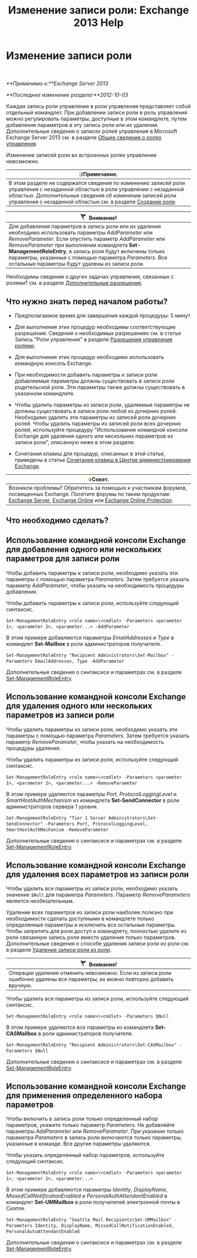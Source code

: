 ﻿---
title: 'Изменение записи роли: Exchange 2013 Help'
TOCTitle: Изменение записи роли
ms:assetid: 5aa4f39c-16a4-4815-ac4f-2cdcfa2b3ee1
ms:mtpsurl: https://technet.microsoft.com/ru-ru/library/Dd298005(v=EXCHG.150)
ms:contentKeyID: 50488284
ms.date: 05/22/2018
mtps_version: v=EXCHG.150
ms.translationtype: MT
---

# Изменение записи роли

 

_**Применимо к:**Exchange Server 2013_

_**Последнее изменение раздела:**2012-10-03_

Каждая запись роли управления в роли управления представляет собой отдельный командлет. При добавлении записи роли в роль управления можно регулировать параметры, доступные в этом командлете, путем добавления параметров в эту запись роли или их удаления. Дополнительные сведения о записях ролей управления в Microsoft Exchange Server 2013 см. в разделе [Общие сведения о ролях управления](understanding-management-roles-exchange-2013-help.md).

Изменение записей роли во встроенных ролях управления невозможно.

<table>
<thead>
<tr class="header">
<th><img src="images/JJ126620.note(EXCHG.150).gif" title="Примечание" alt="Примечание" />Примечание.</th>
</tr>
</thead>
<tbody>
<tr class="odd">
<td>В этом разделе не содержатся сведения по изменению записей роли управления с незаданной областью в роли управления с незаданной областью. Дополнительные сведения об изменении записей роли управления с незаданной областью см. в разделе <a href="create-a-role-exchange-2013-help.md">Создание роли</a>.</td>
</tr>
</tbody>
</table>


<table>
<thead>
<tr class="header">
<th><img src="images/Dd876857.Caution(EXCHG.150).gif" title="Внимание!" alt="Внимание!" />Внимание!</th>
</tr>
</thead>
<tbody>
<tr class="odd">
<td>Для добавления параметров в запись роли или их удаления необходимо использовать параметры <em>AddParameter</em> или <em>RemoveParameter</em>. Если опустить параметр <em>AddParameter</em> или <em>RemoveParameter</em> при выполнении командлета <strong>Set-ManagementRoleEntry</strong>, в запись роли будут включены только параметры, указанные с помощью параметра <em>Parameters</em>. Все остальные параметры будут удалены из записи роли.</td>
</tr>
</tbody>
</table>


Необходимы сведения о других задачах управления, связанных с ролями? см. в разделе [Дополнительные разрешения](advanced-permissions-exchange-2013-help.md).

## Что нужно знать перед началом работы?

  - Предполагаемое время для завершения каждой процедуры: 5 минут

  - Для выполнения этих процедур необходимы соответствующие разрешения. Сведения о необходимых разрешениях см. в статье Запись "Роли управления" в разделе [Разрешения управления ролями](role-management-permissions-exchange-2013-help.md).

  - Для выполнения этих процедур необходимо использовать командную консоль Exchange.

  - При необходимости добавить параметры к записи роли добавляемые параметры должны существовать в записи роли родительской роли. Эти параметры также должны существовать в указанном командлете.

  - Чтобы удалить параметры из записи роли, удаляемые параметры не должны существовать в записи роли любой из дочерних ролей. Необходимо удалить эти параметры из записей роли дочерних ролей. Чтобы удалить параметры из записей роли всех дочерних ролей, используйте процедуру "Использование командной консоли Exchange для удаления одного или нескольких параметров из записи роли", описанную ниже в этом разделе.

  - Сочетания клавиш для процедур, описанных в этой статье, приведены в статье [Сочетания клавиш в Центре администрирования Exchange](keyboard-shortcuts-in-the-exchange-admin-center-exchange-online-protection-help.md).

<table>
<thead>
<tr class="header">
<th><img src="images/Bb124558.tip(EXCHG.150).gif" title="Совет" alt="Совет" />Совет.</th>
</tr>
</thead>
<tbody>
<tr class="odd">
<td>Возникли проблемы? Обратитесь за помощью к участникам форумов, посвященных Exchange. Посетите форумы по таким продуктам: <a href="https://go.microsoft.com/fwlink/p/?linkid=60612">Exchange Server</a>, <a href="https://go.microsoft.com/fwlink/p/?linkid=267542">Exchange Online</a> или <a href="https://go.microsoft.com/fwlink/p/?linkid=285351">Exchange Online Protection</a>.</td>
</tr>
</tbody>
</table>


## Что необходимо сделать?

## Использование командной консоли Exchange для добавления одного или нескольких параметров для записи роли

Чтобы добавить параметры к записи роли, необходимо указать эти параметры с помощью параметра *Parameters*. Затем требуется указать параметр *AddParameter*, чтобы указать на необходимость процедуры добавления.

Чтобы добавить параметры к записи роли, используйте следующий синтаксис.

    Set-ManagementRoleEntry <role name>\<cmdlet> -Parameters <parameter 1>, <parameter 2>, <parameter...> -AddParameter

В этом примере добавляются параметры *EmailAddresses* и *Type* в командлет **Set-Mailbox** в роли администраторов получателя.

    Set-ManagementRoleEntry "Recipient Administrators\Set-Mailbox" -Parameters EmailAddresses, Type -AddParameter

Дополнительные сведения о синтаксисе и параметрах см. в разделе [Set-ManagementRoleEntry](https://technet.microsoft.com/ru-ru/library/dd351162\(v=exchg.150\)).

## Использование командной консоли Exchange для удаления одного или нескольких параметров из записи роли

Чтобы удалить параметры из записи роли, необходимо указать эти параметры с помощью параметра *Parameters*. Затем требуется указать параметр *RemoveParameter*, чтобы указать на необходимость процедуры удаления.

Чтобы удалить параметры из записи роли, используйте следующий синтаксис.

    Set-ManagementRoleEntry <role name>\<cmdlet> -Parameters <parameter 1>, <parameter 2>, <parameter...> -RemoveParameter

В этом примере удаляются параметры *Port*, *ProtocolLoggingLevel* и *SmartHostAuthMechanism* из командлета **Set-SendConnector** в роли администраторов сервера 1 уровня.

    Set-ManagementRoleEntry "Tier 1 Server Administrators\Set-SendConnector" -Parameters Port, ProtocolLoggingLevel, SmartHostAuthMechanism -RemoveParameter

Дополнительные сведения о синтаксисе и параметрах см. в разделе [Set-ManagementRoleEntry](https://technet.microsoft.com/ru-ru/library/dd351162\(v=exchg.150\)).

## Использование командной консоли Exchange для удаления всех параметров из записи роли

Чтобы удалить все параметры из записи роли, необходимо указать значение `$Null` для параметра *Parameters*. Параметр *RemoveParameters* является необязательным.

Удаление всех параметров из записи роли наиболее полезно при необходимости сделать доступными в командлете только определенные параметры и исключить все остальные параметры. Чтобы запретить для роли доступ к командлету, полностью удалите из роли связанную запись роли вместо удаления только параметров. Дополнительные сведения о способе удаления записи роли из роли см. в разделе [Удаление записи роли из роли](remove-a-role-entry-from-a-role-exchange-2013-help.md).

<table>
<thead>
<tr class="header">
<th><img src="images/Dd876857.Caution(EXCHG.150).gif" title="Внимание!" alt="Внимание!" />Внимание!</th>
</tr>
</thead>
<tbody>
<tr class="odd">
<td>Операции удаления отменить невозможно. Если из записи роли ошибочно удалены все параметры, их можно повторно добавить вручную.</td>
</tr>
</tbody>
</table>


Чтобы удалить все параметры из записи роли, используйте следующий синтаксис.

    Set-ManagementRoleEntry <role name>\<cmdlet> -Parameters $Null 

В этом примере удаляются все параметры из командлета **Set-CASMailbox** в роли администраторов получателя.

    Set-ManagementRoleEntry "Recipient Administrators\Set-CASMailbox" -Parameters $Null 

Дополнительные сведения о синтаксисе и параметрах см. в разделе [Set-ManagementRoleEntry](https://technet.microsoft.com/ru-ru/library/dd351162\(v=exchg.150\)).

## Использование командной консоли Exchange для применения определенного набора параметров

Чтобы включить в запись роли только определенный набор параметров, укажите только параметр *Parameters*. Не добавляйте параметры *AddParameter* или *RemoveParameter*. При указании только параметра *Parameters* в запись роли включаются только параметры, указанные в команде. Все другие параметры удаляются.

Чтобы указать определенный набор параметров, используйте следующий синтаксис.

    Set-ManagementRoleEntry <role name>\<cmdlet> -Parameters <parameter 1>, <parameter 2>, <parameter...>

В этом примере добавляются параметры *Identity*, *DisplayName*, *MissedCallNotificationEnabled* и *PersonalAuthAttendantEnabled* в командлет **Set-UMMailbox** в роли получателей электронной почты в Сиэтле.

    Set-ManagementRoleEntry "Seattle Mail Recipients\Set-UMMailbox" -Parameters Identity, DisplayName, MissedCallNotificationEnabled, PersonalAutoAttendantEnabled

Дополнительные сведения о синтаксисе и параметрах см. в разделе [Set-ManagementRoleEntry](https://technet.microsoft.com/ru-ru/library/dd351162\(v=exchg.150\)).

